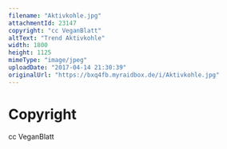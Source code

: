 ```yaml
---
filename: "Aktivkohle.jpg"
attachmentId: 23147
copyright: "cc VeganBlatt"
altText: "Trend Aktivkohle"
width: 1800
height: 1125
mimeType: "image/jpeg"
uploadDate: "2017-04-14 21:30:39"
originalUrl: "https://bxq4fb.myraidbox.de/i/Aktivkohle.jpg"
---
```


# Copyright

cc VeganBlatt

